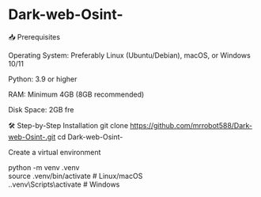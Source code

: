# Dark-web-Osint-

📥 Prerequisites

Operating System: Preferably Linux (Ubuntu/Debian), macOS, or Windows 10/11

Python: 3.9 or higher

RAM: Minimum 4GB (8GB recommended)

Disk Space: 2GB fre

🛠 Step-by-Step Installation
git clone https://github.com/mrrobot588/Dark-web-Osint-.git
cd Dark-web-Osint-


Create a virtual environment

python -m venv .venv  
source .venv/bin/activate  # Linux/macOS  
.\.venv\Scripts\activate  # Windows  
